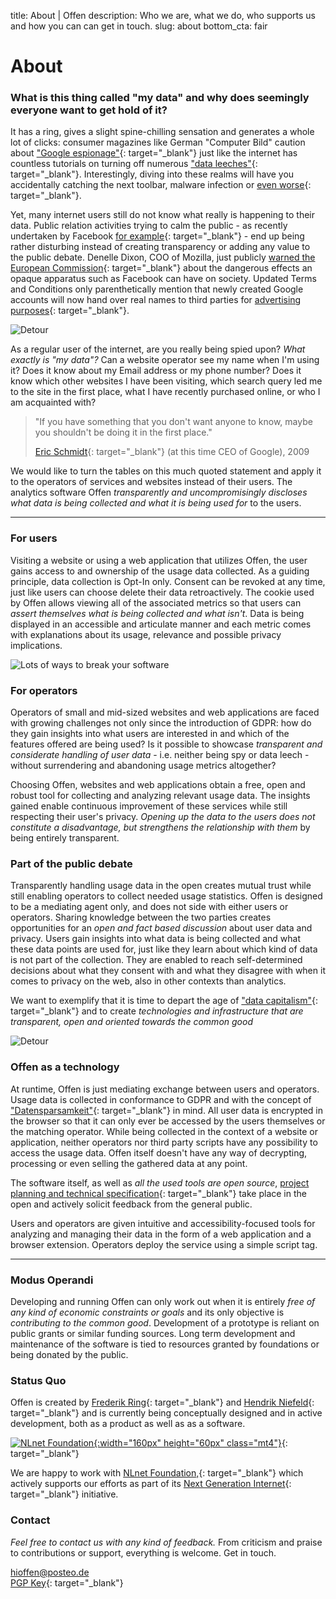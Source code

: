 title: About | Offen
description: Who we are, what we do, who supports us and how you can can get in touch.
slug: about
bottom_cta: fair

# About

### What is this thing called "my data" and why does seemingly everyone want to get hold of it?

It has a ring, gives a slight spine-chilling sensation and generates a whole lot of clicks: consumer magazines like German "Computer Bild" caution about ["Google espionage"](https://www.computerbild.de/artikel/cb-Ratgeber-Kurse-Wissen-Was-weiss-Google-ueber-Sie-2799009.html){: target="_blank"} just like the internet has countless tutorials on turning off numerous ["data leeches"](https://praxistipps.chip.de/datenkrake-windows-10-so-schalten-sie-auffaellige-funktionen-ab_99652){: target="_blank"}. Interestingly, diving into these realms will have you accidentally catching the next toolbar, malware infection or [even worse](https://blog.malwarebytes.com/cybercrime/2012/10/pick-a-download-any-download/){: target="_blank"}.

Yet, many internet users still do not know what really is happening to their data. Public relation activities trying to calm the public - as recently undertaken by Facebook [for example](https://www.zeit.de/digital/datenschutz/2019-01/social-media-facebook-mark-zuckerberg-ads-privacy-business-model-transparency){: target="_blank"} - end up being rather disturbing instead of creating transparency or adding any value to the public debate. Denelle Dixon, COO of Mozilla, just publicly [warned the European Commission](https://blog.mozilla.org/blog/2019/01/31/mozilla-raises-concerns-over-facebooks-lack-of-transparency/){: target="_blank"} about the dangerous effects an opaque apparatus such as Facebook can have on society. Updated Terms and Conditions only parenthetically mention that newly created Google accounts will now hand over real names to third parties for [advertising purposes](https://www.propublica.org/article/google-has-quietly-dropped-ban-on-personally-identifiable-web-tracking){: target="_blank"}.

<div class="flex justify-end pb5">
<img class="smaller-image" alt="Detour" src="/theme/images/gfx-deepdive-A.png"/>
</div>

As a regular user of the internet, are you really being spied upon? *What exactly is "my data"?* Can a website operator see my name when I'm using it? Does it know about my Email address or my phone number? Does it know which other websites I have been visiting, which search query led me to the site in the first place, what I have recently purchased online, or who I am acquainted with?

> "If you have something that you don't want anyone to know, maybe you shouldn't be doing it in the first place."
>
> [Eric Schmidt](https://www.eff.org/de/deeplinks/2009/12/google-ceo-eric-schmidt-dismisses-privacy){: target="_blank"} (at this time CEO of Google), 2009

We would like to turn the tables on this much quoted statement and apply it to the operators of services and websites instead of their users. The analytics software Offen *transparently and uncompromisingly discloses what data is being collected and what it is being used for* to the users.

---

### For users

Visiting a website or using a web application that utilizes Offen, the user gains access to and ownership of the usage data collected. As a guiding principle, data collection is Opt-In only. Consent can be revoked at any time, just like users can choose delete their data retroactively. The cookie used by Offen allows viewing all of the associated metrics so that users can *assert themselves what is being collected and what isn't*. Data is being displayed in an accessible and articulate manner and each metric comes with explanations about its usage, relevance and possible privacy implications.

<img class="smaller-image-2 mt3" alt="Lots of ways to break your software" src="/theme/images/gfx-deepdive-B.png"/>

### For operators

Operators of small and mid-sized websites and web applications are faced with growing challenges not only since the introduction of GDPR: how do they gain insights into what users are interested in and which of the features offered are being used? Is it possible to showcase *transparent and considerate handling of user data* - i.e. neither being spy or data leech - without surrendering and abandoning usage metrics altogether?

Choosing Offen, websites and web applications obtain a free, open and robust tool for collecting and analyzing relevant usage data. The insights gained enable continuous improvement of these services while still respecting their user's privacy. *Opening up the data to the users does not constitute a disadvantage, but strengthens the relationship with them* by being entirely transparent.

### Part of the public debate

Transparently handling usage data in the open creates mutual trust while still enabling operators to collect needed usage statistics. Offen is designed to be a mediating agent only, and does not side with either users or operators. Sharing knowledge between the two parties creates opportunities for an *open and fact based discussion* about user data and privacy. Users gain insights into what data is being collected and what these data points are used for, just like they learn about which kind of data is not part of the collection. They are enabled to reach self-determined decisions about what they consent with and what they disagree with when it comes to privacy on the web, also in other contexts than analytics.

We want to exemplify that it is time to depart the age of ["data capitalism"](https://www.zeit.de/digital/datenschutz/2019-01/datenschutz-nick-couldry-datenkolonialismus-datenhandel/komplettansicht){: target="_blank"} and to create *technologies and infrastructure that are transparent, open and oriented towards the common good*

<div class="flex justify-end">
<img class="smaller-image mt2" alt="Detour" src="/theme/images/gfx-deepdive-C.png"/>
</div>

### Offen as a technology

At runtime, Offen is just mediating exchange between users and operators. Usage data is collected in conformance to GDPR and with the concept of ["Datensparsamkeit"](https://martinfowler.com/bliki/Datensparsamkeit.html){: target="_blank"} in mind. All user data is encrypted in the browser so that it can only ever be accessed by the users themselves or the matching operator. While being collected in the context of a website or application, neither operators nor third party scripts have any possibility to access the usage data. Offen itself doesn't have any way of decrypting, processing or even selling the gathered data at any point.

The software itself, as well as *all the used tools are open source*, [project planning and technical specification](https://github.com/offen/offen){: target="_blank"} take place in the open and actively solicit feedback from the general public.

Users and operators are given intuitive and accessibility-focused tools for analyzing and managing their data in the form of a web application and a browser extension. Operators deploy the service using a simple script tag.

---

### Modus Operandi

Developing and running Offen can only work out when it is entirely *free of any kind of economic constraints or goals* and its only objective is *contributing to the common good*. Development of a prototype is reliant on public grants or similar funding sources. Long term development and maintenance of the software is tied to resources granted by foundations or being donated by the public.

### Status Quo

Offen is created by [Frederik Ring](https://www.frederikring.com/){: target="_blank"} and [Hendrik Niefeld](http://niefeld.com/){: target="_blank"} and is currently being conceptually designed and in active development, both as a product as well as as a software.

[![NLnet Foundation](/theme/images/nlnet-logo.svg){:width="160px" height="60px" class="mt4"}](https://nlnet.nl/){: target="_blank"}

We are happy to work with [NLnet Foundation,](https://nlnet.nl/){: target="_blank"} which actively supports our efforts as part of its [Next Generation Internet](https://nlnet.nl/NGI/){: target="_blank"} initiative.


### Contact

*Feel free to contact us with any kind of feedback.* From criticism and praise to contributions or support, everything is welcome. Get in touch.

[hioffen@posteo.de](mailto:hioffen@posteo.de)  
[PGP Key](/theme/74B041E23DB29D552644CEB1B18C633D6967FE3F.asc){: target="_blank"}
